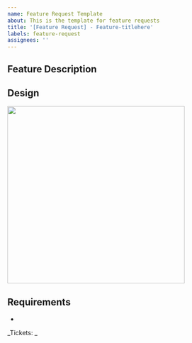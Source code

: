 ```yaml
---
name: Feature Request Template
about: This is the template for feature requests
title: '[Feature Request] - Feature-titlehere'
labels: feature-request
assignees: ''
---
```


## Feature Description

## Design

<!-- <img src="img_here" width="400" /> -->

<img src="img_here" width="400" />

## Requirements

-

_Tickets: _
